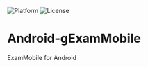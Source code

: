 ![Platform](https://img.shields.io/badge/platform-Android-green.svg)
![License](https://img.shields.io/badge/License-None-orange.svg)

Android-gExamMobile
===================

ExamMobile for Android
